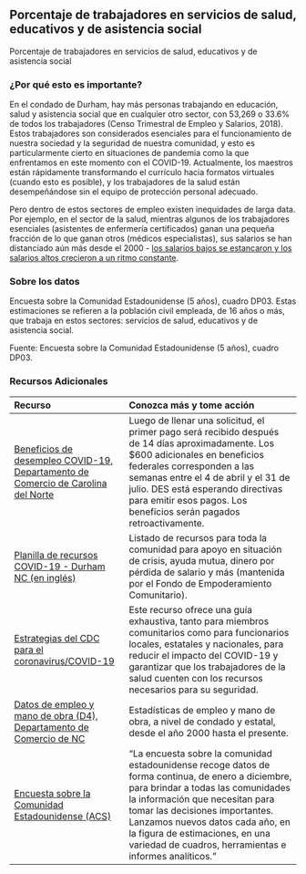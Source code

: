 ## Porcentaje de trabajadores en servicios de salud, educativos y de asistencia social
Porcentaje de trabajadores en servicios de salud, educativos y de asistencia social

### ¿Por qué esto es importante?
En el condado de Durham, hay más personas trabajando en educación, salud y asistencia social que en cualquier otro sector, con 53,269 o 33.6% de todos los trabajadores (Censo Trimestral de Empleo y Salarios, 2018). Estos trabajadores son considerados esenciales para el funcionamiento de nuestra sociedad y la seguridad de nuestra comunidad, y esto es particularmente cierto en situaciones de pandemia como la que enfrentamos en este momento con el COVID-19. Actualmente, los maestros están rápidamente transformando el currículo hacia formatos virtuales (cuando esto es posible), y los trabajadores de la salud están desempeñándose sin el equipo de protección personal adecuado.

Pero dentro de estos sectores de empleo existen inequidades de larga data. Por ejemplo, en el sector de la salud, mientras algunos de los trabajadores esenciales (asistentes de enfermería certificados) ganan una pequeña fracción de lo que ganan otros (médicos especialistas), sus salarios se han distanciado aún más desde el 2000 - [los salarios bajos se estancaron y los salarios altos crecieron a un ritmo constante](https://dataworks-nc.org/wp-content/uploads/health_wages_durham_rents_2-01-scaled.jpg).

### Sobre los datos
Encuesta sobre la Comunidad Estadounidense (5 años), cuadro DP03. Estas estimaciones se refieren a la población civil empleada, de 16 años o más, que trabaja en estos sectores: servicios de salud, educativos y de asistencia social.
 

Fuente: Encuesta sobre la Comunidad Estadounidense (5 años), cuadro DP03. 

### Recursos Adicionales

|Recurso | Conozca más y tome acción |
|:--- | :--- |
|[Beneficios de desempleo COVID-19, Departamento de Comercio de Carolina del Norte](https://des.nc.gov/need-help/covid-19-nc-unemployment-insurance-information) | Luego de llenar una solicitud, el primer pago será recibido después de 14 días aproximadamente. Los $600 adicionales en beneficios federales corresponden a las semanas entre el 4 de abril y el 31 de julio. DES está esperando directivas para emitir esos pagos. Los beneficios serán pagados retroactivamente. 
|[Planilla de recursos COVID-19 - Durham NC (en inglés)](https://docs.google.com/spreadsheets/d/1oASQ_jeqC578BvcTtRLv7mj59TVJlR3Mx1LSTXaNpr0/edit?ts=5e729f53#gid=1951918941)| Listado de recursos para toda la comunidad para apoyo en situación de crisis, ayuda mutua, dinero por pérdida de salario y más (mantenida por el Fondo de Empoderamiento Comunitario). 
|[Estrategias del CDC para el coronavirus/COVID-19](https://www.cdc.gov/coronavirus/2019-ncov/hcp/ppe-strategy/face-masks.html) | Este recurso ofrece una guía exhaustiva, tanto para miembros comunitarios como para funcionarios locales, estatales y nacionales, para reducir el impacto del COVID-19 y garantizar que los trabajadores de la salud cuenten con los recursos necesarios para su seguridad. 
|[Datos de empleo y mano de obra (D4), Departamento de Comercio de NC](https://d4.nccommerce.com/) | Estadísticas de empleo y mano de obra, a nivel de condado y estatal, desde el año 2000 hasta el presente. 
|[Encuesta sobre la Comunidad Estadounidense (ACS)](https://www.census.gov/acs/www/) | “La encuesta sobre la comunidad estadounidense recoge datos de forma continua, de enero a diciembre, para brindar a todas las comunidades la información que necesitan para tomar las decisiones importantes. Lanzamos nuevos datos cada año, en la figura de estimaciones, en una variedad de cuadros, herramientas e informes analíticos.”



